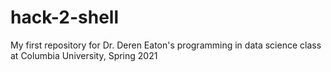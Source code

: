 # hack-2-shell
My first repository for Dr. Deren Eaton's programming in data science class at Columbia University, Spring 2021
